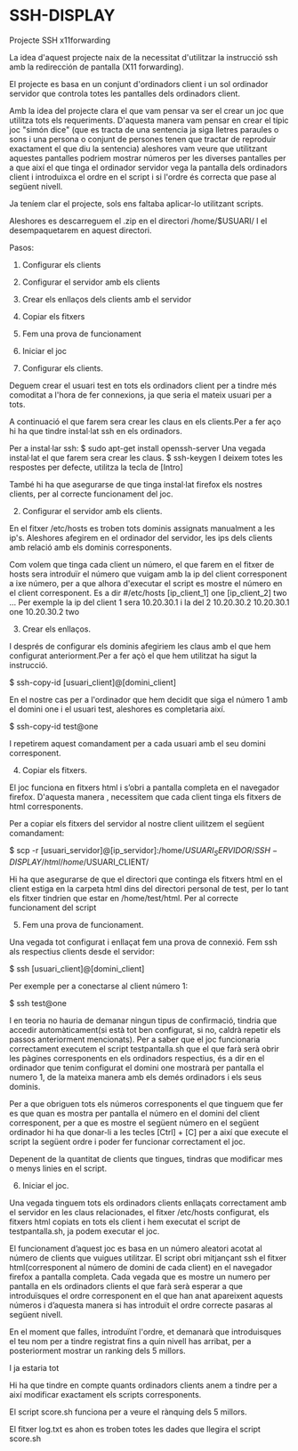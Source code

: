 # SSH-DISPLAY
Projecte SSH x11forwarding

La idea d'aquest projecte naix de la necessitat d'utilitzar la instrucció ssh amb la redirección de pantalla (X11 forwarding).

El projecte es basa en un conjunt d'ordinadors client i un sol ordinador servidor que controla totes les pantalles dels ordinadors client.

Amb la idea del projecte clara el que vam pensar va ser el crear un joc que utilitza tots els requeriments.
D'aquesta manera vam pensar en crear el típic joc "simón dice" (que es tracta de una sentencia ja siga lletres paraules o sons i una persona o conjunt de persones tenen que tractar de reproduir exactament el que diu la sentencia) aleshores vam veure que utilitzant aquestes pantalles podriem mostrar números per les diverses pantalles per a que així el que tinga el ordinador servidor vega la pantalla dels ordinadors client i introduixca el ordre en el script i si l'ordre és correcta que pase al següent nivell.

Ja teníem clar el projecte, sols ens faltaba aplicar-lo utilitzant scripts.

Aleshores es descarreguem el .zip en el directori /home/$USUARI/
I el desempaquetarem en aquest directori.

Pasos:
1. Configurar els clients
2. Configurar el servidor amb els clients
3. Crear els enllaços dels clients amb el servidor
4. Copiar els fitxers
5. Fem una prova de funcionament
6. Iniciar el joc

1. Configurar els clients.

Deguem crear el usuari test en tots els ordinadors client per a tindre més comoditat a l'hora de fer connexions, ja que seria el mateix usuari per a tots.

A continuació el que farem sera crear les claus en els clients.Per a fer aço hi ha que tindre instal·lat ssh en els ordinadors.

Per a instal·lar ssh:
$ sudo apt-get install openssh-server
Una vegada instal·lat el que farem sera crear les claus.
$ ssh-keygen
I deixem totes les respostes per defecte, utilitza la tecla de [Intro]

També hi ha que asegurarse de que tinga instal·lat firefox els nostres clients, per al correcte funcionament del joc.



2. Configurar el servidor amb els clients.

En el fitxer /etc/hosts es troben tots dominis assignats manualment a les ip's. Aleshores afegirem en el ordinador del servidor, les ips dels clients amb relació amb els dominis corresponents.

Com volem que tinga cada client un número, el que farem en el fitxer de hosts sera introduïr el número que vuigam amb la ip del client corresponent a ixe número, per a que alhora d'executar el script es mostre el número en el client corresponent. Es a dir
#/etc/hosts
[ip_client_1]    one
[ip_client_2]    two
…
Per exemple la ip del client 1 sera 10.20.30.1 i la del 2 10.20.30.2
10.20.30.1    one
10.20.30.2    two

3. Crear els enllaços.

I després de configurar els dominis afegiriem les claus amb el que hem configurat anteriorment.Per a fer açò el que hem utilitzat ha sigut la instrucció.

$ ssh-copy-id [usuari_client]@[domini_client]

En el nostre cas per a l'ordinador que hem decidit que siga el número 1 amb el domini one i el usuari test, aleshores es completaria així.

$ ssh-copy-id test@one

I repetirem aquest comandament per a cada usuari amb el seu domini corresponent.

4. Copiar els fitxers.

El joc funciona en fitxers html i s’obri a pantalla completa en el navegador firefox.
D'aquesta manera , necessitem que cada client tinga els fitxers de html corresponents.

Per a copiar els fitxers del servidor al nostre client uilitzem el següent comandament:

$ scp -r [usuari_servidor]@[ip_servidor]:/home/$USUARI_SERVIDOR/SSH-DISPLAY/html /home/$USUARI_CLIENT/

Hi ha que asegurarse de que el directori que continga els fitxers html en el client estiga en la carpeta html dins del directori personal de test, per lo tant els fitxer tindrien que estar en /home/test/html. Per al correcte funcionament del script




5. Fem una prova de funcionament.

Una vegada tot configurat i enllaçat fem una prova de connexió. Fem ssh als respectius clients desde el servidor:

$ ssh [usuari_client]@[domini_client]

Per exemple per a conectarse al client número 1:

$ ssh test@one

I en teoria no hauria de demanar ningun tipus de confirmació, tindria que accedir automàticament(si està tot ben configurat, si no, caldrà repetir els passos anteriorment mencionats).
Per a saber que el joc funcionaria correctament executem el script testpantalla.sh que el que farà serà obrir les pàgines corresponents en els ordinadors respectius, és a dir en el ordinador que tenim configurat el domini one mostrarà per pantalla el numero 1, de la mateixa manera amb els demés ordinadors i els seus dominis. 

Per a que obriguen tots els números corresponents el que tinguem que fer es que quan es mostra per pantalla el número en el domini del client corresponent, per a que es mostre el següent número en el següent ordinador hi ha que donar-li a les tecles [Ctrl] + [C] per a així que execute el script la següent ordre i poder fer funcionar correctament el joc.

Depenent de la quantitat de clients que tingues, tindras que modificar mes o menys linies en el script.

6. Iniciar el joc.

Una vegada tinguem tots els ordinadors clients enllaçats correctament amb el servidor en les claus relacionades, el fitxer /etc/hosts configurat, els fitxers html copiats en tots els client i hem executat el script de testpantalla.sh, ja podem executar el joc. 

El funcionament d’aquest joc es basa en un número aleatori acotat al número de clients que vuigues utilitzar.
El script obri mitjançant ssh el fitxer html(corresponent al número de domini de cada client)  en el navegador firefox a pantalla completa. Cada vegada que es mostre un numero per pantalla en els ordinadors clients el que farà serà esperar a que introduïsques el ordre corresponent en el que han anat apareixent aquests números i d’aquesta manera si has introduït el ordre correcte pasaras al següent nivell.

En el moment que falles, introduïnt l'ordre, et demanarà que introduisques el teu nom per a tindre registrat fins a quin nivell has arribat, per a posteriorment mostrar un ranking dels 5 millors.

I ja estaria tot

Hi ha que tindre en compte quants ordinadors clients anem a tindre per a així modificar exactament els scripts corresponents.

El script score.sh funciona per a veure el rànquing dels 5 millors.

El fitxer log.txt es ahon es troben totes les dades que llegira el script score.sh


